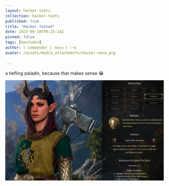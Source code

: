 ```yaml
---
layout: hacker-toots
collection: hacker-toots
published: true
title: "Hacker Tooted"
date: 2023-06-28T00:25:14Z
pinned: false
tags: [mastodon]
author: ⸸ commander ░ nova ⸸ :~$
avatar: /assets/media_attachments/hacker-nova.png

---
```


<p>a tiefling paladin, because that makes sense 😂​</p>

![media](/assets/media_attachments/files/110/618/995/125/056/865/original/8dd051c5a1eb2b8c.png)
